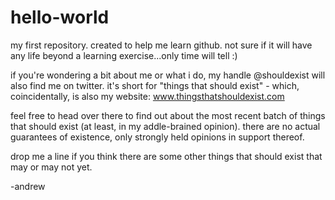 # hello-world
my first repository. created to help me learn github. not sure if it will have any life beyond a learning exercise...only time will tell :) 

if you're wondering a bit about me or what i do, my handle @shouldexist will also find me on twitter. it's short for "things that should exist" - which, coincidentally, is also my website: www.thingsthatshouldexist.com 

feel free to head over there to find out about the most recent batch of things that should exist (at least, in my addle-brained opinion). there are no actual guarantees of existence, only strongly held opinions in support thereof.

drop me a line if you think there are some other things that should exist that may or may not yet.

-andrew
